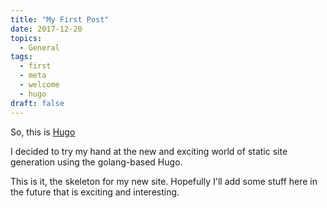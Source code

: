 ```yaml
---
title: "My First Post"
date: 2017-12-20
topics:
  - General
tags:
  - first
  - meta
  - welcome
  - hugo
draft: false
---
```


So, this is [Hugo](https://gohugo.io/)

I decided to try my hand at the new and exciting world of static site generation using the golang-based Hugo.

This is it, the skeleton for my new site. Hopefully I'll add some stuff here in the future that is exciting and interesting.
